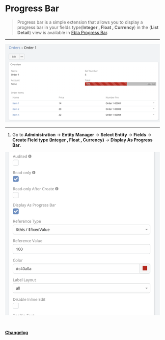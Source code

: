 # Progress Bar

> Progress bar is a simple extension that allows you to display a progress bar in your fields type(**Integer , Float ,
> Currency**) in the (**List Detail**)  view is available
> in [Ebla Progress Bar](https://www.eblasoft.com.tr/espocrm-extension-page/progress-bar).

---

![Progress Bar](../../_static/images/extensions/progress-bar/progress-bar.png)

---

1. Go to **Administration** -> **Entity Manager** -> **Select Entity** -> **Fields** -> **Create Field type (Integer ,
   Float , Currency)** -> **Display As Progress Bar**.

![Progress Bar](../../_static/images/extensions/progress-bar/progress-bar-op.png)


<br>


**<font color=gray> [Changelog](changelog.md) </font>**